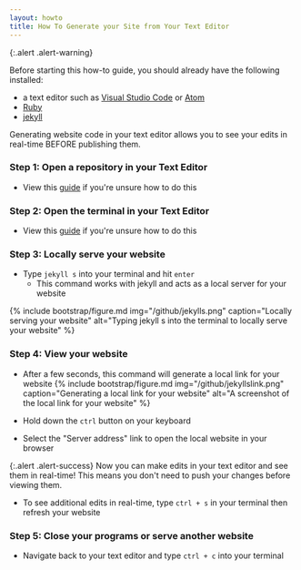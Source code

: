 ```yaml
---
layout: howto
title: How To Generate your Site from Your Text Editor
---
```

{:.alert .alert-warning}
<div>
    <p>Before starting this how-to guide, you should already have the following installed:
    <ul>
        <li>a text editor such as <a href="visualstudiocode.html" target="_blank">Visual Studio Code</a> or <a href="installatom.html" target="_blank">Atom</a></li>
        <li><a href="installrubywindows.html" target="_blank">Ruby</a></li>
        <li><a href="installandupdatejekyll.html" target="_blank">jekyll</a></li>
    </ul> 
   </p>
</div>

Generating website code in your text editor allows you to see your edits in real-time BEFORE publishing them.

### Step 1: Open a repository in your Text Editor

- View this [guide](openrepointexteditor.html) if you're unsure how to do this

### Step 2: Open the terminal in your Text Editor

- View this [guide](openterminalwindows.html) if you're unsure how to do this

### Step 3: Locally serve your website

- Type `jekyll s` into your terminal and hit `enter`
    - This command works with jekyll and acts as a local server for your website
    
{% include bootstrap/figure.md img="/github/jekylls.png" caption="Locally serving your website" alt="Typing jekyll s into the terminal to locally serve your website" %}

### Step 4: View your website

- After a few seconds, this command will generate a local link for your website
{% include bootstrap/figure.md img="/github/jekyllslink.png" caption="Generating a local link for your website" alt="A screenshot of the local link for your website" %}

- Hold down the `ctrl` button on your keyboard 

- Select the "Server address" link to open the local website in your browser

{:.alert .alert-success}
Now you can make edits in your text editor and see them in real-time! This means you don't need to push your changes before viewing them.

- To see additional edits in real-time, type `ctrl + s` in your terminal then refresh your website

### Step 5: Close your programs or serve another website

- Navigate back to your text editor and type `ctrl + c` into your terminal
